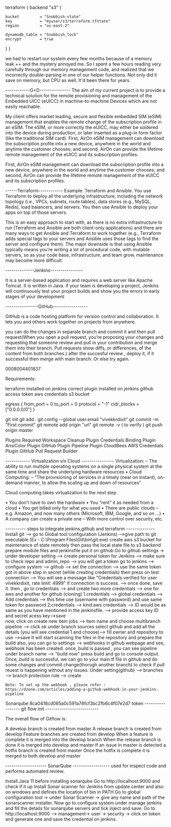 terraform {
	backend "s3" {
	
	bucket         = "Snobbish-state"
    key            = "myuser/s3/terraform.tfstate"
    region         = "us-east-2"
	
	dynamodb_table = "Snobbish_lock"
    encrypt        = true
  }
}

we had to restart our system every few months because of a memory leak.++ and the mystery annoyed me. So I spent a few hours reading very carefully through our memory management code, and realized that we incorrectly double-parsing in one of our helper functions. Not only did it save on memory, but CPU as well. It'd been there for years.

------------G+D---------------
The aim of my current project is to provide a technical solution for the remote provisioning and
management of the Embedded UICC (eUICC) in machine-to-machine Devices which are not
easily reachable. 

My client offers market leading, secure and flexible embedded SIM (eSIM) management that enables the remote change of the subscription profile in an eSIM. The eSIM, or more correctly the eUICC, may either be soldered into the device during production, or later inserted as a plug-in form factor (like the traditional SIM card). First, AirOn eSIM management can download the subscription profile into a new device, anywhere in the world and anytime the customer chooses; and second, AirOn can provide the lifetime remote management of the eUICC and its subscription profiles. 

First, AirOn eSIM management can download the subscription profile into a new device, anywhere in the world and anytime the customer chooses; and second, AirOn can provide the lifetime remote management of the eUICC and its subscription profiles. 

------Terraform------------
Example: Terraform and Ansible. You use Terraform to deploy all the underlying infrastructure, including the network topology (i.e., VPCs, subnets, route tables), data stores (e.g., MySQL, Redis), load balancers, and servers. You then use Ansible to deploy your apps on top of those servers.

This is an easy approach to start with, as there is no extra infrastructure to run (Terraform and Ansible are both client-only applications) and there are many ways to get Ansible and Terraform to work together (e.g., Terraform adds special tags to your servers and Ansible uses those tags to find the server and configure them). The major downside is that using Ansible typically means you’re writing a lot of procedural code, with mutable servers, so as your code base, infrastructure, and team grow, maintenance may become more difficult.

--------------Jenkins----------------

It is a server-based application and requires a web server like Apache Tomcat. It is written in Java. if your team is developing a project, Jenkins will continuously test your project builds and show you the errors in early stages of your development

----------------GitHub-----------------

GitHub is a code hosting platform for version control and collaboration. It lets you and others work together on projects from anywhere.

you can do the changes in separate branch and commit it and then pull request(When you open a pull request, you’re proposing your changes and requesting that someone review and pull in your contribution and merge them into their branch. Pull requests show diffs, or differences, of the content from both branches.) after the succesful review , deploy it, if it successful then merge with main branch. Or else try again.

 0008004401837
 
 Requirements:

terraform installed on jenkins
correct plugin installed on jenkins
github access token
aws credentials
s3 bucket

egress {
    from_port   = 0
    to_port     = 0
    protocol    = "-1"
    cidr_blocks = ["0.0.0.0/0"]
	 }

git init
git add .
git config --global user.email "vivekkrdixit"
git commit -m "First commit"
git remote add origin "url"
git remote -v ( to verify )
git push origin master

Plugins Required
Workspace Cleanup Plugin
Credentials Binding Plugin
AnsiColor Plugin
GitHub Plugin
Pipeline Plugin
CloudBees AWS Credentials Plugin
GitHub Pull Request Builder
 
------------ Virtualization v/s Cloud ----------------
 Virtualization: – The ability to run multiple operating systems on a single physical system at the same time and share the underlying hardware resources • Cloud Computing: – “The provisioning of services in a timely (near on instant), on-demand manner, to allow the scaling up and down of resources”

Cloud computing takes virtualization to the next step

• You don’t  have to own the hardware • You “rent” it as needed from a cloud • You get billed only for what you used • There are public clouds – e.g. Amazon, and now many others (Microsoft, IBM, Google, and so on ...) • A company can create a private one – With more control over security, etc.
 
---------- steps to integrate jenkins,github and terraform   --------------
 Install git --> go to Global tool configuration (Jenkins) -->give path to git executable (Ex - C:\Program Files\Git\bin\git.exe)
 create aws s3 bucket for maintenance of state remotely
 then pass the local state file to s3 backend
 prepare module files and jenkinsfile put it on github
 Go to github settings -> under developer setting --> create personal token for Jenkins --> make sure to check repo and  admin_repo --> you will get a token
 go to jenkins --> configure system --> github --> set the connection --> use the same token got in above step in secret (while creating credentials)
 then press on test connection --> You will see a message like "Credentials verified for user vivekkrdixit, rate limit: 4999" if connection is success. --> once done, save it.
 then , go to credentials --> and create two more credentials --> one for aws and another for github (cloning)
	1.credentials --> global credentials --> Add credentials --> this time use (username with password) and use same token for password
	2.credentials --> kind:aws credentials --> ID would be as same as you have mentioned in the jenkinsfile. --> provide access key ID and secret acess key-->save	
 now, click on create new item jobs --> item name and choose multibranch pipeline --> click ok
	under branch sources select github and add all the details (you will see credential 1 and choose)--> fill owner and repository to use -->save
	It will start scanning the files in the repository and prepare the build
	also, you can go to settings --> webhooks in github webpage and see, webhook has been created.
	once, build is passed , you can see pipeline under branch name -->	"build now"
	press build and go to console output.
	Once, build is successful, we can go to your main.tf file in github and do some changes and commit change(thorugh another branch) to check if pull reuest is happening without any issues.
	Under setting(github) --> branches --> branch protection rule --> create
	
	Note: To set up the webhook , please refer : https://dzone.com/articles/adding-a-github-webhook-in-your-jenkins-pipeline
	
	
Sonarqube 8ca0418cd085a0c591a78fcf3bc2fb6c4f07e2d7 token
----------------- git flow init --------------------------	
	
The overall flow of Gitflow is:

A develop branch is created from master
A release branch is created from develop
Feature branches are created from develop
When a feature is complete it is merged into the develop branch
When the release branch is done it is merged into develop and master
If an issue in master is detected a hotfix branch is created from master
Once the hotfix is complete it is merged to both develop and master


-------------------- SonarQube ------------------ used for inspect code and performs automated review.

Install Java 11 before installing sonarqube
Go to http://localhost:9000 and check if it up
Install Sonar scanner for Jenkins from update center and also on windows and defines the location of bin in PATH
Go to global configuration tool -> under Sonar Scanner -> give any name and path of the sonarscanner installer.
Now go to configure system under manage jenkins and fill the details for sonarqube servers and tick inject and save.
Go to http://localhost:9000 --> management-> user -> security -> click on token and generate one and save the credential on jenkins.
